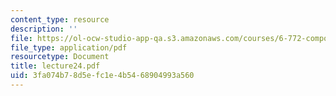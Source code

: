 ```yaml
---
content_type: resource
description: ''
file: https://ol-ocw-studio-app-qa.s3.amazonaws.com/courses/6-772-compound-semiconductor-devices-spring-2003/3fa074b78d5efc1e4b5468904993a560_lecture24.pdf
file_type: application/pdf
resourcetype: Document
title: lecture24.pdf
uid: 3fa074b7-8d5e-fc1e-4b54-68904993a560
---
```

